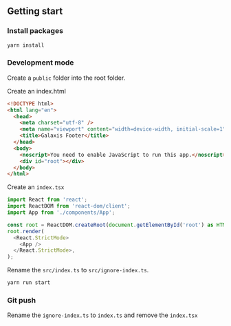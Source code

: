 ## Getting start

### Install packages
```bash
yarn install
```

### Development mode

Create a `public` folder into the root folder.

Create an index.html
```html
<!DOCTYPE html>
<html lang="en">
  <head>
    <meta charset="utf-8" />
    <meta name="viewport" content="width=device-width, initial-scale=1" />
    <title>Galaxis Footer</title>
  </head>
  <body>
    <noscript>You need to enable JavaScript to run this app.</noscript>
    <div id="root"></div>
  </body>
</html>
```


Create an `index.tsx`

```typescript
import React from 'react';
import ReactDOM from 'react-dom/client';
import App from './components/App';

const root = ReactDOM.createRoot(document.getElementById('root') as HTMLElement);
root.render(
  <React.StrictMode>
    <App />
  </React.StrictMode>,
);
```

Rename the `src/index.ts` to `src/ignore-index.ts`.

```bash
yarn run start
```

### Git push

Rename the `ignore-index.ts` to `index.ts` and remove the `index.tsx`